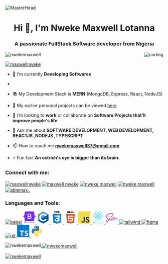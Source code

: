 ![MasterHead](https://encrypted-tbn0.gstatic.com/images?q=tbn:ANd9GcS1kKpStyOvN8rSz5Z2nbe14DFF7NQ7S7mpWA&usqp=CAU)
<h1 align="center">Hi 👋, I'm Nweke Maxwell Lotanna</h1>
<h3 align="center">A passionate FullStack Software developer from Nigeria</h3>
<img align="right" src="https://media.tenor.com/AlUkiGkR2j8AAAAC/new-game-ahagon-umiko-programming.gif" alt="coding" width=”400” />

<p align="left"> <img src="https://komarev.com/ghpvc/?username=nwekemaxwell&label=Profile%20views&color=0e75b6&style=flat" alt="nwekemaxwell" /> </p>

<p align="left"> <a href="https://twitter.com/maxwellnweke" target="blank"><img src="https://img.shields.io/twitter/follow/maxwellnweke?logo=twitter&style=for-the-badge" alt="maxwellnweke" /></a> </p>

- 🔭 I’m currently **Developing Softwares**
- 
- 📚 My Development Stack is **MERN** (MongoDB, Express, React, NodeJS)

- 🌱 My earlier personal projects can be viewed [here](https://nwekemaxwell.netlify.app/)

- 👯 I’m looking to **work** or collaborate on **Software Projects that'll improve people's life**

- 💬 Ask me about **SOFTWARE DEVELOPMENT, WEB DEVELOPMENT, REACTJS ,NODEJS ,TYPESCRIPT**

- 📫 How to reach me **nwekemaxwell37@gmail.com**

- ⚡ Fun fact **An ostrich's eye is bigger than its brain.**

<h3 align="left">Connect with me:</h3>
<p align="left">
<a href="https://twitter.com/maxwellnweke" target="blank"><img align="center" src="https://raw.githubusercontent.com/rahuldkjain/github-profile-readme-generator/master/src/images/icons/Social/twitter.svg" alt="maxwellnweke" height="30" width="40" /></a>
<a href="https://linkedin.com/in/maxwell nweke" target="blank"><img align="center" src="https://raw.githubusercontent.com/rahuldkjain/github-profile-readme-generator/master/src/images/icons/Social/linked-in-alt.svg" alt="maxwell nweke" height="30" width="40" /></a>
<a href="https://stackoverflow.com/users/nweke maxwell" target="blank"><img align="center" src="https://raw.githubusercontent.com/rahuldkjain/github-profile-readme-generator/master/src/images/icons/Social/stack-overflow.svg" alt="nweke maxwell" height="30" width="40" /></a>
<a href="https://fb.com/nweke maxwell" target="blank"><img align="center" src="https://raw.githubusercontent.com/rahuldkjain/github-profile-readme-generator/master/src/images/icons/Social/facebook.svg" alt="nweke maxwell" height="30" width="40" /></a>
<a href="https://instagram.com/ablemax_" target="blank"><img align="center" src="https://raw.githubusercontent.com/rahuldkjain/github-profile-readme-generator/master/src/images/icons/Social/instagram.svg" alt="ablemax_" height="30" width="40" /></a>
</p>

<h3 align="left">Languages and Tools:</h3>
<p align="left"> <a href="https://babeljs.io/" target="_blank" rel="noreferrer"> <img src="https://www.vectorlogo.zone/logos/babeljs/babeljs-icon.svg" alt="babel" width="40" height="40"/> </a> <a href="https://getbootstrap.com" target="_blank" rel="noreferrer"> <img src="https://raw.githubusercontent.com/devicons/devicon/master/icons/bootstrap/bootstrap-plain-wordmark.svg" alt="bootstrap" width="40" height="40"/> </a> <a href="https://www.cprogramming.com/" target="_blank" rel="noreferrer"> <img src="https://raw.githubusercontent.com/devicons/devicon/master/icons/c/c-original.svg" alt="c" width="40" height="40"/> </a> <a href="https://www.w3schools.com/css/" target="_blank" rel="noreferrer"> <img src="https://raw.githubusercontent.com/devicons/devicon/master/icons/css3/css3-original-wordmark.svg" alt="css3" width="40" height="40"/> </a> <a href="https://www.w3.org/html/" target="_blank" rel="noreferrer"> <img src="https://raw.githubusercontent.com/devicons/devicon/master/icons/html5/html5-original-wordmark.svg" alt="html5" width="40" height="40"/> </a> <a href="https://developer.mozilla.org/en-US/docs/Web/JavaScript" target="_blank" rel="noreferrer"> <img src="https://raw.githubusercontent.com/devicons/devicon/master/icons/javascript/javascript-original.svg" alt="javascript" width="40" height="40"/> </a> <a href="https://reactjs.org/" target="_blank" rel="noreferrer"> <img src="https://raw.githubusercontent.com/devicons/devicon/master/icons/react/react-original-wordmark.svg" alt="react" width="40" height="40"/> </a> <a href="https://sass-lang.com" target="_blank" rel="noreferrer"> <img src="https://raw.githubusercontent.com/devicons/devicon/master/icons/sass/sass-original.svg" alt="sass" width="40" height="40"/> </a> <a href="https://tailwindcss.com/" target="_blank" rel="noreferrer"> <img src="https://www.vectorlogo.zone/logos/tailwindcss/tailwindcss-icon.svg" alt="tailwind" width="40" height="40"/> </a> <a href="https://www.figma.com/" target="_blank" rel="noreferrer"> <img src="https://www.vectorlogo.zone/logos/figma/figma-icon.svg" alt="figma" width="40" height="40"/> </a> <a href="https://git-scm.com/" target="_blank" rel="noreferrer"> <img src="https://www.vectorlogo.zone/logos/git-scm/git-scm-icon.svg" alt="git" width="40" height="40"/> </a> <a href="https://www.typescriptlang.org/" target="_blank" rel="noreferrer"> <img src="https://raw.githubusercontent.com/devicons/devicon/master/icons/typescript/typescript-original.svg" alt="typescript" width="40" height="40"/> </a><a href="https://www.python.org" target="_blank" rel="noreferrer"> <img src="https://raw.githubusercontent.com/devicons/devicon/master/icons/python/python-original.svg" alt="python" width="40" height="40"/> </a</p>

<p><img align="left" src="https://github-readme-stats.vercel.app/api/top-langs?username=nwekemaxwell&show_icons=true&locale=en&layout=compact" alt="nwekemaxwell" /></p>

<p>&nbsp;<img align="center" src="https://github-readme-stats.vercel.app/api?username=nwekemaxwell&show_icons=true&locale=en" alt="nwekemaxwell" /></p>

<p><img align="center" src="https://github-readme-streak-stats.herokuapp.com/?user=nwekemaxwell&" alt="nwekemaxwell" /></p>
